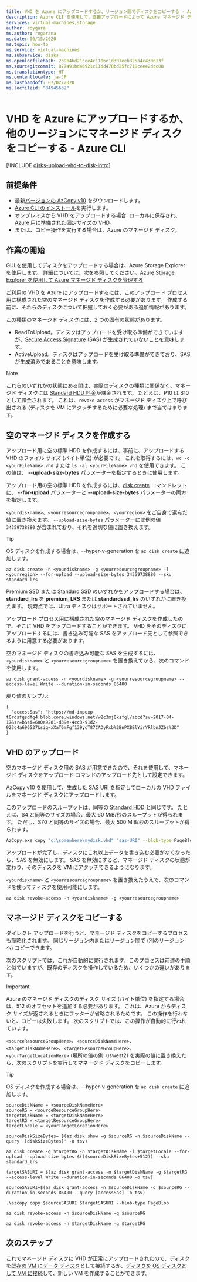 ```yaml
---
title: VHD を Azure にアップロードするか、リージョン間でディスクをコピーする - Azure CLI
description: Azure CLI を使用して、直接アップロードによって Azure マネージド ディスクに VHD をアップロードし、リージョン間でマネージド ディスクをコピーする方法を説明します。
services: virtual-machines,storage
author: roygara
ms.author: rogarana
ms.date: 06/15/2020
ms.topic: how-to
ms.service: virtual-machines
ms.subservice: disks
ms.openlocfilehash: 259b46d21cee4c1106e1d307eeb325a4c430613f
ms.sourcegitcommit: 877491bd46921c11dd478bd25fc718ceee2dcc08
ms.translationtype: HT
ms.contentlocale: ja-JP
ms.lasthandoff: 07/02/2020
ms.locfileid: "84945632"
---
```

# <a name="upload-a-vhd-to-azure-or-copy-a-managed-disk-to-another-region---azure-cli"></a>VHD を Azure にアップロードするか、他のリージョンにマネージド ディスクをコピーする - Azure CLI

[!INCLUDE [disks-upload-vhd-to-disk-intro](../../../includes/disks-upload-vhd-to-disk-intro.md)]

## <a name="prerequisites"></a>前提条件

- 最新[バージョンの AzCopy v10](../../storage/common/storage-use-azcopy-v10.md#download-and-install-azcopy) をダウンロードします。
- [Azure CLI のインストール](/cli/azure/install-azure-cli)を実行します。
- オンプレミスから VHD をアップロードする場合: ローカルに保存され、[Azure 用に準備された](../windows/prepare-for-upload-vhd-image.md)固定サイズの VHD。
- または、コピー操作を実行する場合は、Azure のマネージド ディスク。

## <a name="getting-started"></a>作業の開始

GUI を使用してディスクをアップロードする場合は、Azure Storage Explorer を使用します。 詳細については、次を参照してください。[Azure Storage Explorer を使用して Azure マネージド ディスクを管理する](disks-use-storage-explorer-managed-disks.md)

ご利用の VHD を Azure にアップロードするには、このアップロード プロセス用に構成された空のマネージド ディスクを作成する必要があります。 作成する前に、それらのディスクについて把握しておく必要がある追加情報があります。

この種類のマネージド ディスクには、2 つの固有の状態があります。

- ReadToUpload。ディスクはアップロードを受け取る準備ができていますが、[Secure Access Signature](https://docs.microsoft.com/azure/storage/common/storage-dotnet-shared-access-signature-part-1) (SAS) が生成されていないことを意味します。
- ActiveUpload。ディスクはアップロードを受け取る準備ができており、SAS が生成済みであることを意味します。

> [!NOTE]
> これらのいずれかの状態にある間は、実際のディスクの種類に関係なく、マネージド ディスクには [Standard HDD 料金](https://azure.microsoft.com/pricing/details/managed-disks/)が課金されます。 たとえば、P10 は S10 として課金されます。 これは、`revoke-access` がマネージド ディスク上で呼び出される (ディスクを VM にアタッチするために必要な処理) まで当てはまります。

## <a name="create-an-empty-managed-disk"></a>空のマネージド ディスクを作成する

アップロード用に空の標準 HDD を作成するには、事前に、アップロードする VHD のファイル サイズ (バイト単位) が必要です。 これを取得するには、`wc -c <yourFileName>.vhd` または `ls -al <yourFileName>.vhd` を使用できます。 この値は、 **--upload-size-bytes** パラメーターを指定するときに使用します。

アップロード用の空の標準 HDD を作成するには、[disk create](/cli/azure/disk#az-disk-create) コマンドレットに、 **--for-upload** パラメーターと **--upload-size-bytes** パラメーターの両方を指定します。

`<yourdiskname>`、`<yourresourcegroupname>`、`<yourregion>` をご自身で選んだ値に置き換えます。 `--upload-size-bytes` パラメーターには例の値 `34359738880` が含まれており、それを適切な値に置き換えます。

> [!TIP]
> OS ディスクを作成する場合は、--hyper-v-generation <yourGeneration> を `az disk create` に追加します。

```azurecli
az disk create -n <yourdiskname> -g <yourresourcegroupname> -l <yourregion> --for-upload --upload-size-bytes 34359738880 --sku standard_lrs
```

Premium SSD または Standard SSD のいずれかをアップロードする場合は、**standard_lrs** を **premium_LRS** または **standardssd_lrs** のいずれかに置き換えます。 現時点では、Ultra ディスクはサポートされていません。

アップロード プロセス用に構成された空のマネージド ディスクを作成したので、そこに VHD をアップロードすることができます。 VHD をそのディスクにアップロードするには、書き込み可能な SAS をアップロード先として参照できるように用意する必要があります。

空のマネージド ディスクの書き込み可能な SAS を生成するには、`<yourdiskname>` と `<yourresourcegroupname>` を置き換えてから、次のコマンドを使用します。

```azurecli
az disk grant-access -n <yourdiskname> -g <yourresourcegroupname> --access-level Write --duration-in-seconds 86400
```

戻り値のサンプル:

```output
{
  "accessSas": "https://md-impexp-t0rdsfgsdfg4.blob.core.windows.net/w2c3mj0ksfgl/abcd?sv=2017-04-17&sr=b&si=600a9281-d39e-4cc3-91d2-923c4a696537&sig=xXaT6mFgf139ycT87CADyFxb%2BnPXBElYirYRlbnJZbs%3D"
}
```

## <a name="upload-a-vhd"></a>VHD のアップロード

空のマネージド ディスク用の SAS が用意できたので、それを使用して、マネージド ディスクをアップロード コマンドのアップロード先として設定できます。

AzCopy v10 を使用して、生成した SAS URI を指定してローカルの VHD ファイルをマネージド ディスクにアップロードします。

このアップロードのスループットは、同等の [Standard HDD](disks-types.md#standard-hdd) と同じです。 たとえば、S4 と同等のサイズの場合、最大 60 MiB/秒のスループットが得られます。 ただし、S70 と同等のサイズの場合、最大 500 MiB/秒のスループットが得られます。

```bash
AzCopy.exe copy "c:\somewhere\mydisk.vhd" "sas-URI" --blob-type PageBlob
```

アップロードが完了し、ディスクにこれ以上データを書き込む必要がなくなったら、SAS を無効にします。 SAS を無効にすると、マネージド ディスクの状態が変わり、そのディスクを VM にアタッチできるようになります。

`<yourdiskname>` と `<yourresourcegroupname>` を置き換えたうえで、次のコマンドを使ってディスクを使用可能にします。

```azurecli
az disk revoke-access -n <yourdiskname> -g <yourresourcegroupname>
```

## <a name="copy-a-managed-disk"></a>マネージド ディスクをコピーする

ダイレクト アップロードを行うと、マネージド ディスクをコピーするプロセスも簡略化されます。 同じリージョン内またはリージョン間で (別のリージョンへ) コピーできます。

次のスクリプトでは、これが自動的に実行されます。このプロセスは前述の手順と似ていますが、既存のディスクを操作しているため、いくつかの違いがあります。

> [!IMPORTANT]
> Azure のマネージド ディスクのディスク サイズ (バイト単位) を指定する場合は、512 のオフセットを追加する必要があります。 これは、Azure からディスク サイズが返されるときにフッターが省略されるためです。 この操作を行わないと、コピーは失敗します。 次のスクリプトでは、この操作が自動的に行われています。

`<sourceResourceGroupHere>`、`<sourceDiskNameHere>`、`<targetDiskNameHere>`、`<targetResourceGroupHere>`、`<yourTargetLocationHere>` (場所の値の例: uswest2) を実際の値に置き換えたら、次のスクリプトを実行してマネージド ディスクをコピーします。

> [!TIP]
> OS ディスクを作成する場合は、--hyper-v-generation <yourGeneration> を `az disk create` に追加します。

```azurecli
sourceDiskName = <sourceDiskNameHere>
sourceRG = <sourceResourceGroupHere>
targetDiskName = <targetDiskNameHere>
targetRG = <targetResourceGroupHere>
targetLocale = <yourTargetLocationHere>

sourceDiskSizeBytes= $(az disk show -g $sourceRG -n $sourceDiskName --query '[diskSizeBytes]' -o tsv)

az disk create -g $targetRG -n $targetDiskName -l $targetLocale --for-upload --upload-size-bytes $(($sourceDiskSizeBytes+512)) --sku standard_lrs

targetSASURI = $(az disk grant-access -n $targetDiskName -g $targetRG  --access-level Write --duration-in-seconds 86400 -o tsv)

sourceSASURI=$(az disk grant-access -n $sourceDiskName -g $sourceRG --duration-in-seconds 86400 --query [accessSas] -o tsv)

.\azcopy copy $sourceSASURI $targetSASURI --blob-type PageBlob

az disk revoke-access -n $sourceDiskName -g $sourceRG

az disk revoke-access -n $targetDiskName -g $targetRG
```

## <a name="next-steps"></a>次のステップ

これでマネージド ディスクに VHD が正常にアップロードされたので、ディスクを[既存の VM にデータ ディスク](add-disk.md)として接続するか、[ディスクを OS ディスクとして VM に接続](upload-vhd.md#create-the-vm)して、新しい VM を作成することができます。 

